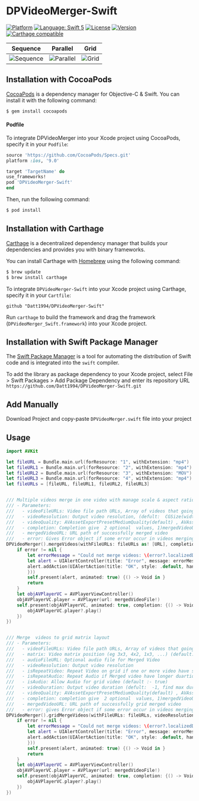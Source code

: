 # DPVideoMerger-Swift

[![Platform](https://img.shields.io/cocoapods/p/DPVideoMerger-Swift.svg?style=flat)](http://cocoapods.org/pods/DPVideoMerger-Swift)
[![Language: Swift 5](https://img.shields.io/badge/language-swift5-f48041.svg?style=flat)](https://developer.apple.com/swift)
[![License](https://img.shields.io/cocoapods/l/DPVideoMerger-Swift.svg?style=flat)](https://github.com/Datt1994/DPVideoMerger-Swift/blob/master/LICENSE)
[![Version](https://img.shields.io/cocoapods/v/DPVideoMerger-Swift.svg?style=flat)](http://cocoapods.org/pods/DPVideoMerger-Swift)
[![Carthage compatible](https://img.shields.io/badge/Carthage-compatible-4BC51D.svg?style=flat)](https://github.com/Carthage/Carthage)

| Sequence | Parallel | Grid |
| --- | --- | --- |
| ![Sequence](https://user-images.githubusercontent.com/19645535/109975106-4978a180-7d20-11eb-92b7-4d19ba2f3df0.gif) | ![Parallel](https://user-images.githubusercontent.com/19645535/109975267-7af16d00-7d20-11eb-9ba2-c52fbdf1ade8.gif) | ![Grid](https://user-images.githubusercontent.com/19645535/109975324-8a70b600-7d20-11eb-9d81-3679e8dbd31b.gif) |


## Installation with CocoaPods

[CocoaPods](http://cocoapods.org) is a dependency manager for Objective-C & Swift. You can install it with the following command:

```bash
$ gem install cocoapods
```
#### Podfile

To integrate DPVideoMerger into your Xcode project using CocoaPods, specify it in your `Podfile`:

```ruby
source 'https://github.com/CocoaPods/Specs.git'
platform :ios, '9.0'

target 'TargetName' do
use_frameworks!
pod 'DPVideoMerger-Swift'
end
```

Then, run the following command:

```bash
$ pod install
```

## Installation with Carthage

[Carthage](https://github.com/Carthage/Carthage) is a decentralized dependency manager that builds your dependencies and provides you with binary frameworks.

You can install Carthage with [Homebrew](http://brew.sh/) using the following command:

```bash
$ brew update
$ brew install carthage
```

To integrate `DPVideoMerger-Swift` into your Xcode project using Carthage, specify it in your `Cartfile`:

```ogdl
github "Datt1994/DPVideoMerger-Swift"
```

Run `carthage` to build the framework and drag the framework (`DPVideoMerger_Swift.framework`) into your Xcode project.


## Installation with Swift Package Manager

The [Swift Package Manager](https://swift.org/package-manager/) is a tool for automating the distribution of Swift code and is integrated into the `swift` compiler.

To add the library as package dependency to your Xcode project, select File > Swift Packages > Add Package Dependency and enter its repository URL `https://github.com/Datt1994/DPVideoMerger-Swift.git`


## Add Manually 
  
  Download Project and copy-paste `DPVideoMerger.swift` file into your project 

## Usage 

```swift
import AVKit

let fileURL = Bundle.main.url(forResource: "1", withExtension: "mp4")
let fileURL1 = Bundle.main.url(forResource: "2", withExtension: "mp4")
let fileURL2 = Bundle.main.url(forResource: "3", withExtension: "MOV")
let fileURL3 = Bundle.main.url(forResource: "4", withExtension: "mp4")
let fileURLs = [fileURL, fileURL1, fileURL2, fileURL3]


/// Multiple videos merge in one video with manage scale & aspect ratio
/// - Parameters:
///   - videoFileURLs: Video file path URLs, Array of videos that going to merge
///   - videoResolution: Output video resolution, (defult:  CGSize(width: -1, height: -1), find max width and height from provided videos)
///   - videoQuality: AVAssetExportPresetMediumQuality(default) , AVAssetExportPresetLowQuality , AVAssetExportPresetHighestQuality
///   - completion: Completion give  2 optional  values, 1)mergedVideoURL: URL path of successfully merged video   2)error: Gives Error object if some error occur in videos merging process
///   - mergedVideoURL: URL path of successfully merged video
///   - error: Gives Error object if some error occur in videos merging process
DPVideoMerger().mergeVideos(withFileURLs: fileURLs as! [URL], completion: {(_ mergedVideoFile: URL?, _ error: Error?) -> Void in
    if error != nil {
        let errorMessage = "Could not merge videos: \(error?.localizedDescription ?? "error")"
        let alert = UIAlertController(title: "Error", message: errorMessage, preferredStyle: .alert)
        alert.addAction(UIAlertAction(title: "OK", style: .default, handler: { (a) in
        }))
        self.present(alert, animated: true) {() -> Void in }
        return
    }
    let objAVPlayerVC = AVPlayerViewController()
    objAVPlayerVC.player = AVPlayer(url: mergedVideoFile!)
    self.present(objAVPlayerVC, animated: true, completion: {() -> Void in
        objAVPlayerVC.player?.play()
    }) 
})


/// Merge  videos to grid matrix layout
/// - Parameters:
///   - videoFileURLs: Video file path URLs, Array of videos that going to grid merge
///   - matrix: Video matrix position (eg 3x3, 4x2, 1x3, ...) (default:- 2x2)
///   - audioFileURL: Optional audio file for Merged Video
///   - videoResolution: Output video resolution
///   - isRepeatVideo: Repeat Video on grid if one or more video have shorter duartion time then output video duration
///   - isRepeatAudio: Repeat Audio if Merged video have longer duartion time then provided Audio duration
///   - isAudio: Allow Audio for grid video (default :- true)
///   - videoDuration: Output video duration (defult:  -1, find max duration from provided  videos)
///   - videoQuality: AVAssetExportPresetMediumQuality(default) , AVAssetExportPresetLowQuality , AVAssetExportPresetHighestQuality
///   - completion: completion give  2 optional  values, 1)mergedVideoURL: URL path of successfully grid merged video  2)error: gives Error object if some error occur in videos merging process
///   - mergedVideoURL: URL path of successfully grid merged video
///   - error: gives Error object if some error occur in videos merging process
DPVideoMerger().gridMergeVideos(withFileURLs: fileURLs, videoResolution: CGSize(width: 1000, height: 1000), completion: {(_ mergedVideoFile: URL?, _ error: Error?) -> Void in
    if error != nil {
        let errorMessage = "Could not merge videos: \(error?.localizedDescription ?? "error")"
        let alert = UIAlertController(title: "Error", message: errorMessage, preferredStyle: .alert)
        alert.addAction(UIAlertAction(title: "OK", style: .default, handler: { (a) in
        }))
        self.present(alert, animated: true) {() -> Void in }
        return
    }
    let objAVPlayerVC = AVPlayerViewController()
    objAVPlayerVC.player = AVPlayer(url: mergedVideoFile!)
    self.present(objAVPlayerVC, animated: true, completion: {() -> Void in
        objAVPlayerVC.player?.play()
    })
})
```
